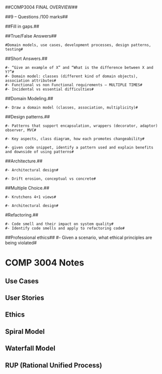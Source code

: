##COMP3004 FINAL OVERVIEW##


##9 – Questions /100 marks##  

##Fill in gaps.##  

##True/False Answers##  

	#Domain models, use cases, development processes, design patterns, testing#  

##Short Answers.##  

	#- “Give an example of X” and “What is the difference between X and Y?”#  
	#- Domain model: classes (different kind of domain objects), association attributes#  
	#- Functional vs non Functional requirements – MULTIPLE TIMES#  
	#- Incidental vs essential difficulties#   

##Domain Modeling.##  

	#- Draw a domain model (classes, association, multiplicity)#  

##Design patterns.##  

	#- Patterns that support encapsulation, wrappers (decorator, adaptor) observer, MVC#  

	#- Key aspects, class diagram, how each promotes changeability#  

	#- given code snippet, identify a pattern used and explain benefits and downside of using patterns#  

##Architecture.##  

	#- Architectural design#  

	#- Drift erosion, conceptual vs concrete#  

##Multiple Choice.##  

	#- Krutchens 4+1 views#  

	#- Architectural design#  

#Refactoring.##  

	#- Code smell and their impact on system quality#
	#- Identify code smells and apply to refactoring code#
##Professional ethics##
	#- Given a scenario, what ethical principles are being violated#

# COMP 3004 Notes

## Use Cases

## User Stories

## Ethics

## Spiral Model

## Waterfall Model

## RUP (Rational Unified Process)

